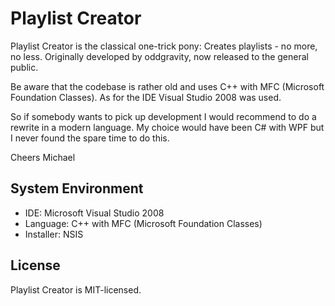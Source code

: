 # Playlist Creator
Playlist Creator is the classical one-trick pony: Creates playlists - no more, no less.
Originally developed by oddgravity, now released to the general public.

Be aware that the codebase is rather old and uses C++ with MFC (Microsoft Foundation Classes). As for the IDE Visual Studio 2008 was used.

So if somebody wants to pick up development I would recommend to do a rewrite in a modern language. My choice would have been C# with WPF but I never found the spare time to do this.

Cheers
Michael

## System Environment
* IDE: Microsoft Visual Studio 2008
* Language: C++ with MFC (Microsoft Foundation Classes)
* Installer: NSIS

## License
Playlist Creator is MIT-licensed.
